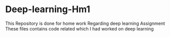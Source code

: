 # Deep-learning-Hm1
This Repository is done for home work Regarding deep learning Assignment
These files contains code related which I had worked on deep learning
